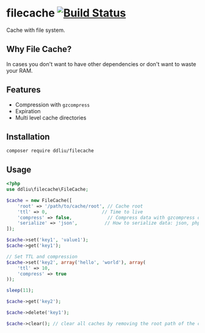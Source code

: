 # filecache [![Build Status](https://travis-ci.org/ddliu/php-filecache.svg)](https://travis-ci.org/ddliu/php-filecache)

Cache with file system.

## Why File Cache?

In cases you don't want to have other dependencies or don't want to waste your RAM.

## Features

- Compression with `gzcompress`
- Expiration
- Multi level cache directories

## Installation

```
composer require ddliu/filecache
```

## Usage

```php
<?php
use ddliu\filecache\FileCache;

$cache = new FileCache([
    'root' => '/path/to/cache/root', // Cache root
    'ttl' => 0,                    // Time to live
    'compress' => false,             // Compress data with gzcompress or not
    'serialize' => 'json',          // How to serialize data: json, php, raw
]);

$cache->set('key1', 'value1');
$cache->get('key1');

// Set TTL and compression
$cache->set('key2', array('hello', 'world'), array(
    'ttl' => 10,
    'compress' => true
)); 

sleep(11);

$cache->get('key2');

$cache->delete('key1');

$cache->clear(); // clear all caches by removing the root path of the cache
```